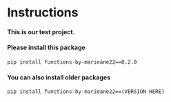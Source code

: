 # Instructions

#### This is our test project.
#### Please install this package
```
pip install functions-by-marieane22==0.2.0
```
#### You can also install older packages
```
pip install functions-by-marieane22==(VERSION HERE)
```